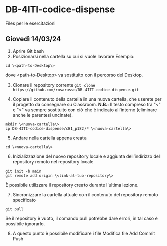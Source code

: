 # DB-4ITI-codice-dispense
Files per le esercitazioni

## Giovedì 14/03/24
1. Aprire Git bash
2. Posizionarsi nella cartella su cui si vuole lavorare
Esempio:
```
cd \<path-to-Desktop\>
```
dove \<path-to-Desktop\> va sostituito con il percorso del Desktop.

3. Clonare il repository corrente
`git clone https://github.com/rosarusso/DB-4ITI-codice-dispense.git`

4. Copiare il contenuto della cartella in una nuova cartella, che userete per il progetto da consegnare su Classroom.
**N.B.:** Il testo compreso tra "\<" e "\>" va sempre sostituito con ciò che è indicato all'interno (eliminare anche le parentesi uncinate).
```
mkdir \<nuova-cartella\>
cp DB-4ITI-codice-dispense/cB1_p182/* \<nuova-cartella\>
```

5. Andare nella cartella appena creata
```
cd \<nuova-cartella\>
```

6. Inizializzazione del nuovo repository locale e aggiunta dell’indirizzo del repository remoto nel repository locale
```
git init -b main
git remote add origin \<link-al-tuo-repository\>
```
È possibile utilizzare il repository creato durante l'ultima lezione.

7. Sincronizzare la cartella attuale con il contenuto del repository remoto specificato
```
git pull 
```
Se il repository è vuoto, il comando pull potrebbe dare errori, in tal caso è possibile ignorarlo.

8. A questo punto è possibile modificare i file 
Modifica file
Add
Commit
Push